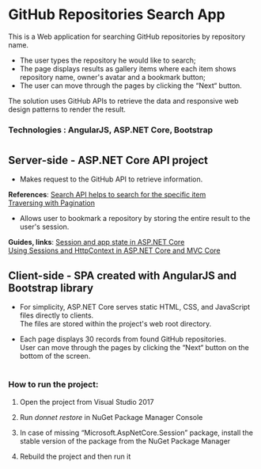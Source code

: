 # GitHub Repositories Search App

This is a Web application for searching GitHub repositories by repository name.<br>
- The user types the repository he would like to search;
- The page displays results as gallery items where each item shows repository name, owner's avatar and a bookmark button;
- The user can move through the pages by clicking the “Next“ button.


The solution uses GitHub APIs to retrieve the data and responsive web design patterns to render the result.


### Technologies : AngularJS, ASP.NET Core, Bootstrap

#

#

## Server-side - ASP.NET Core API project


- Makes request to the GitHub API to retrieve information.

**References**:
[Search API helps to search for the specific item](https://developer.github.com/v3/search/#search-repositories)<br>
[Traversing with Pagination](https://developer.github.com/v3/guides/traversing-with-pagination/)

- Allows user to bookmark a repository by storing the entire result to the user's session.

**Guides, links**:
[Session and app state in ASP.NET Core](https://docs.microsoft.com/en-us/aspnet/core/fundamentals/app-state?view=aspnetcore-2.2)<br>
[Using Sessions and HttpContext in ASP.NET Core and MVC Core](https://benjii.me/2016/07/using-sessions-and-httpcontext-in-aspnetcore-and-mvc-core/)


## Client-side - SPA created with AngularJS and Bootstrap library


- For simplicity, ASP.NET Core serves static HTML, CSS, and JavaScript files directly to clients.<br>
The files are stored within the project's web root directory.

- Each page displays 30 records from found GitHub repositories.<br>
User can move through the pages by clicking the “Next“ button on the bottom of the screen.

#

### How to run the project:

1. Open the project from Visual Studio 2017

2. Run *donnet restore* in NuGet Package Manager Console

3. In case of missing “Microsoft.AspNetCore.Session” package, install the stable version of the package from the NuGet Package Manager

4. Rebuild the project and then run it


